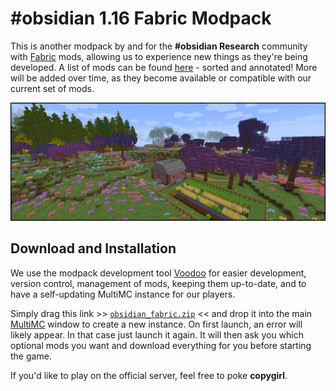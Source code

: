 # #obsidian 1.16 Fabric Modpack

This is another modpack by and for the **#obsidian Research** community with [Fabric](https://fabricmc.net/) mods, allowing us to experience new things as they're being developed. A list of mods can be found [here](packs/obsidian_fabric.voodoo.kts) - sorted and annotated! More will be added over time, as they become available or compatible with our current set of mods.

![](docs/screenshot.png)

## Download and Installation

We use the modpack development tool [Voodoo](https://github.com/DaemonicLabs/Voodoo) for easier development, version control, management of mods, keeping them up-to-date, and to have a self-updating MultiMC instance for our players.

Simply drag this link >> [`obsidian_fabric.zip`](https://meowface.org/copygirl/obsidian_fabric.zip) << and drop it into the main [MultiMC](https://multimc.org/) window to create a new instance. On first launch, an error will likely appear. In that case just launch it again. It will then ask you which optional mods you want and download everything for you before starting the game.

If you'd like to play on the official server, feel free to poke **copygirl**.
